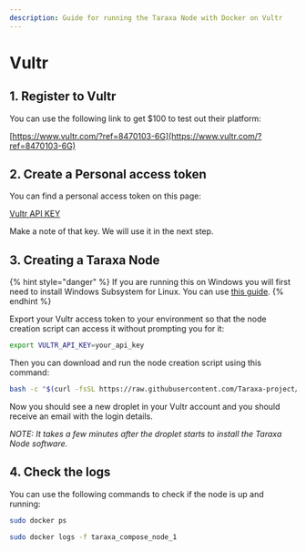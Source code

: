 ```yaml
---
description: Guide for running the Taraxa Node with Docker on Vultr
---
```


# Vultr

## 1. Register to Vultr

You can use the following link to get $100 to test out their platform:

[https://www.vultr.com/?ref=8470103-6G](https://www.vultr.com/?ref=8470103-6G)

## 2. Create a Personal access token

You can find a personal access token on this page:

[Vultr API KEY](https://my.vultr.com/settings/#settingsapi)

Make a note of that key. We will use it in the next step.

## 3. Creating a Taraxa Node

{% hint style="danger" %}
If you are running this on Windows you will first need to install Windows Subsystem for Linux. You can use [this guide](https://docs.microsoft.com/en-us/windows/wsl/install-win10).
{% endhint %}

Export your Vultr access token to your environment so that the node creation script can access it without prompting you for it:

```bash
export VULTR_API_KEY=your_api_key
```

Then you can download and run the node creation script using this command:

```bash
bash -c "$(curl -fsSL https://raw.githubusercontent.com/Taraxa-project/taraxa-ops/master/scripts/one-click-Vultr.sh)"
```

Now you should see a new droplet in your Vultr account and you should receive an email with the login details.

_NOTE: It takes a few minutes after the droplet starts to install the Taraxa Node software._

## 4. Check the logs

You can use the following commands to check if the node is up and running:

```bash
sudo docker ps

sudo docker logs -f taraxa_compose_node_1
```

